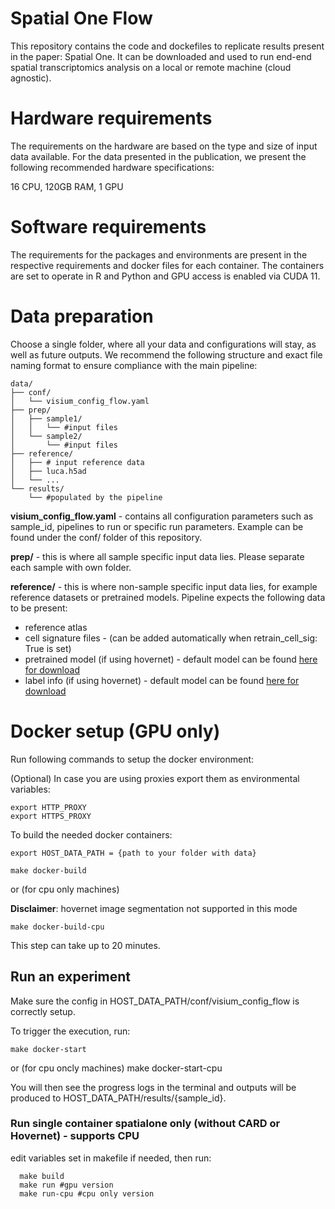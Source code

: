 # Spatial One Flow

This repository contains the code and dockefiles to replicate results present in the paper: Spatial One. It can be downloaded and used to run end-end spatial transcriptomics analysis on a local or remote machine (cloud agnostic).

# Hardware requirements

The requirements on the hardware are based on the type and size of input data available. For the data presented in the publication, we present the following recommended hardware specifications:

16 CPU, 120GB RAM, 1 GPU

# Software requirements

The requirements for the packages and environments are present in the respective requirements and docker files for each container. The containers are set to operate in R and Python and GPU access is enabled via CUDA 11.

# Data preparation
Choose a single folder, where all your data and configurations will stay, as well as future outputs. We recommend the following structure and exact file naming format to ensure compliance with the main pipeline:

```
data/
├── conf/
│   └── visium_config_flow.yaml
├── prep/
│   ├── sample1/
│   │   └── #input files
│   └── sample2/
│       └── #input files
├── reference/
│   ├── # input reference data
│   ├── luca.h5ad
│   └── ...
└── results/
    └── #populated by the pipeline
```

**visium_config_flow.yaml** - contains all configuration parameters such as sample_id, pipelines to run or specific run parameters. Example can be found under the conf/ folder of this repository.

**prep/** - this is where all sample specific input data lies. Please separate each sample with own folder.

**reference/** - this is where non-sample specific input data lies, for example reference datasets or pretrained models. Pipeline expects the following data to be present:

 - reference atlas
 - cell signature files - (can be added automatically when retrain_cell_sig: True is set)
 - pretrained model (if using hovernet) - default model can be found [here for download](https://zenodo.org/records/10854151/files/hovernet_original_consep_type_tf2pytorch.tar?download=1)
 - label info (if using hovernet) - default model can be found [here for download](https://zenodo.org/records/10854151/files/type_info.json?download=1)

# Docker setup (GPU only)
Run following commands to setup the docker environment:

(Optional) In case you are using proxies export them as environmental variables:

    export HTTP_PROXY
    export HTTPS_PROXY

To build the needed docker containers:

    export HOST_DATA_PATH = {path to your folder with data}

    make docker-build

or (for cpu only machines)

**Disclaimer**: hovernet image segmentation not supported in this mode

    make docker-build-cpu

This step can take up to 20 minutes.

## Run an experiment
Make sure the config in HOST_DATA_PATH/conf/visium_config_flow is correctly setup.

To trigger the execution, run:

    make docker-start

or (for cpu oncly machines)
    make docker-start-cpu

You will then see the progress logs in the terminal and outputs will be produced to HOST_DATA_PATH/results/{sample_id}.

### Run single container spatialone only (without CARD or Hovernet) - supports CPU

edit variables set in makefile if needed, then run:

      make build
      make run #gpu version
      make run-cpu #cpu only version
